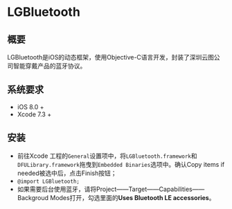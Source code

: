 # LGBluetooth


## 概要
LGBluetooth是iOS的动态框架，使用Objective-C语言开发，封装了深圳云图公司智能穿戴产品的蓝牙协议。
## 系统要求
- iOS 8.0 + 
- Xcode 7.3 +

## 安装
- 前往Xcode 工程的`General`设置项中，将`LGBluetooth.framework`和`DFULibrary.framework`拖曳到`Embedded Binaries`选项中。确认Copy items if needed被选中后，点击Finish按钮；
- `@import LGBluetooth;`
- 如果需要后台使用蓝牙，请将Project——Target——Capabilities——Backgroud Modes打开，勾选里面的**Uses Bluetooth LE accessories**。

